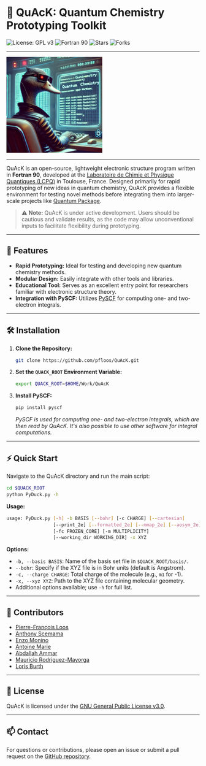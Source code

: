 
# 🦆 QuAcK: Quantum Chemistry Prototyping Toolkit

![License: GPL v3](https://img.shields.io/badge/License-GPLv3-blue.svg)
![Fortran 90](https://img.shields.io/badge/language-Fortran%2090-yellow)
![Stars](https://img.shields.io/github/stars/pfloos/QuAcK?style=social)
![Forks](https://img.shields.io/github/forks/pfloos/QuAcK?style=social)

---

<img src="logo/logo_quack.png"  width="250">

---

QuAcK is an open-source, lightweight electronic structure program written in **Fortran 90**, developed at the [Laboratoire de Chimie et Physique Quantiques (LCPQ)](https://www.lcpq.ups-tlse.fr/) in Toulouse, France. Designed primarily for rapid prototyping of new ideas in quantum chemistry, QuAcK provides a flexible environment for testing novel methods before integrating them into larger-scale projects like [Quantum Package](https://github.com/QuantumPackage/qp2).

> ⚠️ **Note:** QuAcK is under active development. Users should be cautious and validate results, as the code may allow unconventional inputs to facilitate flexibility during prototyping.

---

## 🚀 Features

- **Rapid Prototyping:** Ideal for testing and developing new quantum chemistry methods.
- **Modular Design:** Easily integrate with other tools and libraries.
- **Educational Tool:** Serves as an excellent entry point for researchers familiar with electronic structure theory.
- **Integration with PySCF:** Utilizes [PySCF](https://github.com/pyscf/pyscf) for computing one- and two-electron integrals.

---

## 🛠️ Installation

1. **Clone the Repository:**

   ```bash
   git clone https://github.com/pfloos/QuAcK.git
   ```

2. **Set the `QUACK_ROOT` Environment Variable:**

   ```bash
   export QUACK_ROOT=$HOME/Work/QuAcK
   ```

3. **Install PySCF:**

   ```bash
   pip install pyscf
   ```

   *PySCF is used for computing one- and two-electron integrals, which are then read by QuAcK. It's also possible to use other software for integral computations.*

---

## ⚡ Quick Start

Navigate to the QuAcK directory and run the main script:

```bash
cd $QUACK_ROOT
python PyDuck.py -h
```

**Usage:**

```bash
usage: PyDuck.py [-h] -b BASIS [--bohr] [-c CHARGE] [--cartesian]
                 [--print_2e] [--formatted_2e] [--mmap_2e] [--aosym_2e]
                 [-fc FROZEN_CORE] [-m MULTIPLICITY]
                 [--working_dir WORKING_DIR] -x XYZ
```

**Options:**

- `-b, --basis BASIS`: Name of the basis set file in `$QUACK_ROOT/basis/`.
- `--bohr`: Specify if the XYZ file is in Bohr units (default is Angstrom).
- `-c, --charge CHARGE`: Total charge of the molecule (e.g., `m1` for -1).
- `-x, --xyz XYZ`: Path to the XYZ file containing molecular geometry.
- Additional options available; use `-h` for full list.

---

## 👥 Contributors

- [Pierre-François Loos](https://github.com/pfloos)
- [Anthony Scemama](https://github.com/scemama)
- [Enzo Monino](https://github.com/enzomonino)
- [Antoine Marie](https://github.com/antoine-marie)
- [Abdallah Ammar](https://scholar.google.com)
- [Mauricio Rodriguez-Mayorga](https://scholar.google.com)
- [Loris Burth](https://github.com/lorisburth)

---

## 📄 License

QuAcK is licensed under the [GNU General Public License v3.0](https://www.gnu.org/licenses/gpl-3.0.en.html).

---

## 📫 Contact

For questions or contributions, please open an issue or submit a pull request on the [GitHub repository](https://github.com/pfloos/QuAcK).
